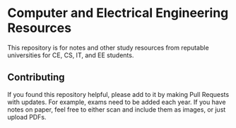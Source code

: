 # Computer and Electrical Engineering Resources
This repository is for notes and other study resources from reputable universities for CE, CS, IT, and EE students.

## Contributing
If you found this repository helpful, please add to it by making Pull Requests with updates. 
For example, exams need to be added each year. If you have notes on paper, feel free to either 
scan and include them as images, or just upload PDFs.
